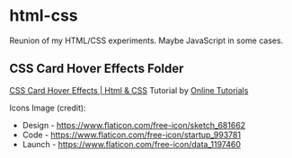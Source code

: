 # html-css

Reunion of my HTML/CSS experiments. Maybe JavaScript in some cases.

## CSS Card Hover Effects Folder

[CSS Card Hover Effects | Html & CSS](https://www.youtube.com/watch?v=EZqhWu8GJ6U)
Tutorial by [Online Tutorials](https://www.youtube.com/channel/UCbwXnUipZsLfUckBPsC7Jog)

Icons Image (credit):

- Design - <https://www.flaticon.com/free-icon/sketch_681662>
- Code - <https://www.flaticon.com/free-icon/startup_993781>
- Launch - <https://www.flaticon.com/free-icon/data_1197460>
